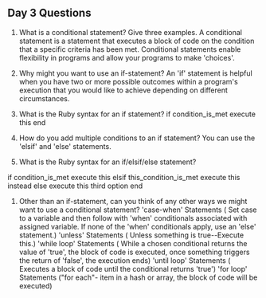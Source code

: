 ## Day 3 Questions

1. What is a conditional statement? Give three examples.
    A conditional statement is a statement that executes a block of code
  on the condition that a specific criteria has been met. Conditional statements
  enable flexibility in programs and allow your programs to make 'choices'.

1. Why might you want to use an if-statement?
  An 'if' statement is helpful when you have two or more possible outcomes within a program's
  execution that you would like to achieve depending on different circumstances.

1. What is the Ruby syntax for an if statement?
    if condition_is_met
      execute this
    end
1. How do you add multiple conditions to an if statement?
   You can use the 'elsif' and 'else' statements.

1. What is the Ruby syntax for an if/elsif/else statement?

  if condition_is_met
    execute this
  elsif this_condition_is_met
    execute this instead
  else
    execute this third option
  end


1. Other than an if-statement, can you think of any other ways we might want to use a conditional statement?
   'case-when' Statements ( Set case to a variable and then follow with 'when' conditionals associated
   with assigned variable. If none of the 'when' conditionals apply, use an 'else' statement.)
   'unless' Statements ( Unless something is true--Execute this.)
   'while loop' Statements ( While a chosen conditional returns the value of 'true', the block of
      code is executed, once something triggers the return of 'false', the execution ends)
   'until loop' Statements ( Executes a block of code until the conditional returns 'true')
   'for loop' Statements ("for each"- item in a hash or array, the block of code will be executed)
